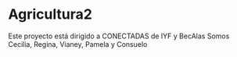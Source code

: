 # Agricultura2
Este proyecto está dirigido a CONECTADAS de IYF y BecAlas 
Somos Cecilia, Regina, Vianey, Pamela y Consuelo
